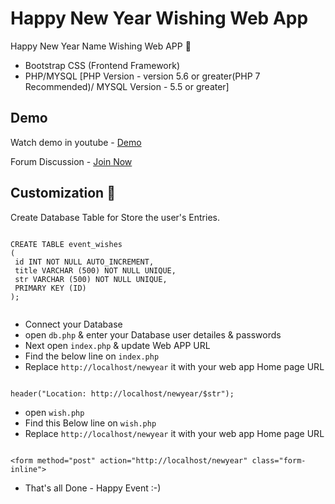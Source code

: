 # Happy New Year Wishing Web App

Happy New Year Name Wishing Web APP :100:

- Bootstrap CSS (Frontend Framework)
- PHP/MYSQL [PHP Version - version 5.6 or greater(PHP 7 Recommended)/ MYSQL Version -  5.5 or greater]

## Demo

Watch demo in youtube - <a href="https://youtu.be/WoVyj0X2-EA" target="_blank">Demo</a>

Forum Discussion - <a href="https://goo.gl/Mkebuv" target="_blank">Join Now</a>

## Customization :electric_plug:

Create Database Table for Store the user's Entries.

```

CREATE TABLE event_wishes
(
 id INT NOT NULL AUTO_INCREMENT,
 title VARCHAR (500) NOT NULL UNIQUE, 
 str VARCHAR (500) NOT NULL UNIQUE,
 PRIMARY KEY (ID)
);


```

- Connect your Database
- open `db.php` & enter your Database user detailes & passwords
- Next open `index.php` & update Web APP URL
- Find the below line on `index.php`
- Replace `http://localhost/newyear` it with your web app Home page URL

```

header("Location: http://localhost/newyear/$str");

```

- open `wish.php`
- Find this Below line on `wish.php`
- Replace `http://localhost/newyear` it with your web app Home page URL

```

<form method="post" action="http://localhost/newyear" class="form-inline">

```

- That's all Done - Happy Event :-) 

